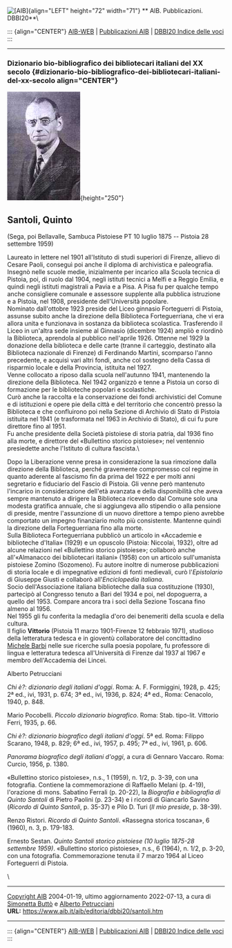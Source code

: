 ![\[AIB\]](/aib/wi/aibv72.gif){align="LEFT" height="72" width="71"}
** AIB. Pubblicazioni. DBBI20**\

::: {align="CENTER"}
[AIB-WEB](/) \| [Pubblicazioni AIB](/pubblicazioni/) \| [DBBI20 Indice
delle voci](dbbi20.htm)
:::

------------------------------------------------------------------------

### Dizionario bio-bibliografico dei bibliotecari italiani del XX secolo {#dizionario-bio-bibliografico-dei-bibliotecari-italiani-del-xx-secolo align="CENTER"}

![\[Ritratto\]](santoli.jpg){height="250"}

## Santoli, Quinto

(Sega, poi Bellavalle, Sambuca Pistoiese PT 10 luglio 1875 -- Pistoia 28
settembre 1959)

Laureato in lettere nel 1901 all\'Istituto di studi superiori di
Firenze, allievo di Cesare Paoli, conseguì poi anche il diploma di
archivistica e paleografia. Insegnò nelle scuole medie, inizialmente per
incarico alla Scuola tecnica di Pistoia, poi, di ruolo dal 1904, negli
istituti tecnici a Melfi e a Reggio Emilia, e quindi negli istituti
magistrali a Pavia e a Pisa. A Pisa fu per qualche tempo anche
consigliere comunale e assessore supplente alla pubblica istruzione e a
Pistoia, nel 1908, presidente dell\'Università popolare.\
Nominato dall\'ottobre 1923 preside del Liceo ginnasio Forteguerri di
Pistoia, assunse subito anche la direzione della Biblioteca
Forteguerriana, che vi era allora unita e funzionava in sostanza da
biblioteca scolastica. Trasferendo il Liceo in un\'altra sede insieme al
Ginnasio (dicembre 1924) ampliò e riordinò la Biblioteca, aprendola al
pubblico nell\'aprile 1926. Ottenne nel 1929 la donazione della
biblioteca e delle carte (tranne il carteggio, destinato alla Biblioteca
nazionale di Firenze) di Ferdinando Martini, scomparso l\'anno
precedente, e acquisì vari altri fondi, anche col sostegno della Cassa
di risparmio locale e della Provincia, istituita nel 1927.\
Venne collocato a riposo dalla scuola nell\'autunno 1941, mantenendo la
direzione della Biblioteca. Nel 1942 organizzò e tenne a Pistoia un
corso di formazione per le biblioteche popolari e scolastiche.\
Curò anche la raccolta e la conservazione dei fondi archivistici del
Comune e di istituzioni e opere pie della città e del territorio che
concentrò presso la Biblioteca e che confluirono poi nella Sezione di
Archivio di Stato di Pistoia istituita nel 1941 (e trasformata nel 1963
in Archivio di Stato), di cui fu pure direttore fino al 1951.\
Fu anche presidente della Società pistoiese di storia patria, dal 1936
fino alla morte, e direttore del «Bullettino storico pistoiese»; nel
ventennio presiedette anche l\'Istituto di cultura fascista.\

Dopo la Liberazione venne presa in considerazione la sua rimozione dalla
direzione della Biblioteca, perché gravemente compromesso col regime in
quanto aderente al fascismo fin da prima del 1922 e per molti anni
segretario e fiduciario del Fascio di Pistoia. Gli venne però mantenuto
l\'incarico in considerazione dell\'età avanzata e della disponibilità
che aveva sempre mantenuto a dirigere la Biblioteca ricevendo dal Comune
solo una modesta gratifica annuale, che si aggiungeva allo stipendio o
alla pensione di preside, mentre l\'assunzione di un nuovo direttore a
tempo pieno avrebbe comportato un impegno finanziario molto più
consistente. Mantenne quindi la direzione della Forteguerriana fino alla
morte.\
Sulla Biblioteca Forteguerriana pubblicò un articolo in «Accademie e
biblioteche d\'Italia» (1929) e un opuscolo (Pistoia: Niccolai, 1932),
oltre ad alcune relazioni nel «Bullettino storico pistoiese»; collaborò
anche all\'«Almanacco dei bibliotecari italiani» (1958) con un articolo
sull\'umanista pistoiese Zomino (Sozomeno). Fu autore inoltre di
numerose pubblicazioni di storia locale e di impegnative edizioni di
fonti medievali, curò l\'*Epistolario* di Giuseppe Giusti e collaborò
all\'*Enciclopedia italiana*.\
Socio dell\'Associazione italiana biblioteche dalla sua costituzione
(1930), partecipò al Congresso tenuto a Bari del 1934 e poi, nel
dopoguerra, a quello del 1953. Compare ancora tra i soci della Sezione
Toscana fino almeno al 1956.\
Nel 1955 gli fu conferita la medaglia d\'oro dei benemeriti della scuola
e della cultura.\
Il figlio **Vittorio** (Pistoia 11 marzo 1901-Firenze 12 febbraio 1971),
studioso della letteratura tedesca e in gioventù collaboratore del
concittadino [Michele Barbi](barbi.htm) nelle sue ricerche sulla poesia
popolare, fu professore di lingua e letteratura tedesca all\'Università
di Firenze dal 1937 al 1967 e membro dell\'Accademia dei Lincei.

Alberto Petrucciani

*Chi è?: dizionario degli italiani d\'oggi*. Roma: A. F. Formiggini,
1928, p. 425; 2ª ed., ivi, 1931, p. 674; 3ª ed., ivi, 1936, p. 824; 4ª
ed., Roma: Cenacolo, 1940, p. 848.

Mario Pocobelli. *Piccolo dizionario biografico*. Roma: Stab. tipo-lit.
Vittorio Ferri, 1935, p. 66.

*Chi è?: dizionario biografico degli italiani d\'oggi*. 5ª ed. Roma:
Filippo Scarano, 1948, p. 829; 6ª ed., ivi, 1957, p. 495; 7ª ed., ivi,
1961, p. 606.

*Panorama biografico degli italiani d\'oggi*, a cura di Gennaro Vaccaro.
Roma: Curcio, 1956, p. 1380.

«Bullettino storico pistoiese», n.s., 1 (1959), n. 1/2, p. 3-39, con una
fotografia. Contiene la commemorazione di Raffaello Melani (p. 4-19),
l\'orazione di mons. Sabatino Ferrali (p. 20-22), la *Biografia e
bibliografia di Quinto Santoli* di Pietro Paolini (p. 23-34) e i ricordi
di Giancarlo Savino (*Ricordo di Quinto Santoli*, p. 35-37) e Pilo D.
Turi (*Il mio preside*, p. 38-39).

Renzo Ristori. *Ricordo di Quinto Santoli*. «Rassegna storica toscana»,
6 (1960), n. 3, p. 179-183.

Ernesto Sestan. *Quinto Santoli storico pistoiese (10 luglio 1875-28
settembre 1959)*. «Bullettino storico pistoiese», n.s., 6 (1964), n.
1/2, p. 3-20, con una fotografia. Commemorazione tenuta il 7 marzo 1964
al Liceo Forteguerri di Pistoia.

\

------------------------------------------------------------------------

[Copyright AIB](/su-questo-sito/dichiarazione-di-copyright-aib-web/)
2004-01-19, ultimo aggiornamento 2022-07-13, a cura di [Simonetta
Buttò](/aib/redazione3.htm) e [Alberto
Petrucciani](/su-questo-sito/redazione-aib-web/)\
**URL:** https://www.aib.it/aib/editoria/dbbi20/santoli.htm

------------------------------------------------------------------------

::: {align="CENTER"}
[AIB-WEB](/) \| [Pubblicazioni AIB](/pubblicazioni/) \| [DBBI20 Indice
delle voci](dbbi20.htm)
:::
